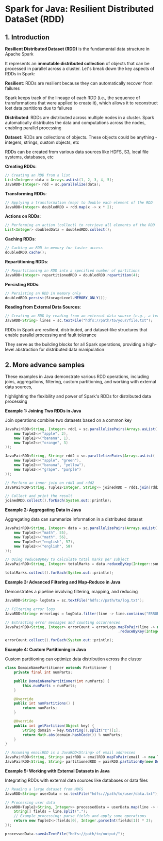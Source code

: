 # Spark for Java: Resilient Distributed DataSet (RDD)

## 1. Introduction

**Resilient Distributed Dataset (RDD)** is the fundamental data structure in Apache Spark

It represents an **immutable distributed collection** of objects that can be processed in parallel across a cluster. Let's break down the key aspects of RDDs in Spark:

**Resilient**: RDDs are resilient because they can automatically recover from failures

Spark keeps track of the lineage of each RDD (i.e., the sequence of transformations that were applied to create it), which allows it to reconstruct lost data partitions due to failures

**Distributed**: RDDs are distributed across multiple nodes in a cluster. Spark automatically distributes the data and computations across the nodes, enabling parallel processing

**Dataset**: RDDs are collections of objects. These objects could be anything - integers, strings, custom objects, etc

RDDs can be created from various data sources like HDFS, S3, local file systems, databases, etc

**Creating RDDs**:

```java
// Creating an RDD from a list
List<Integer> data = Arrays.asList(1, 2, 3, 4, 5);
JavaRDD<Integer> rdd = sc.parallelize(data);
```

**Transforming RDDs**:

```java
// Applying a transformation (map) to double each element of the RDD
JavaRDD<Integer> doubledRDD = rdd.map(x -> x * 2);
```

**Actions on RDDs**:

```java
// Performing an action (collect) to retrieve all elements of the RDD
List<Integer> doubledData = doubledRDD.collect();
```

**Caching RDDs**:
```java
// Caching an RDD in memory for faster access
doubledRDD.cache();
```

**Repartitioning RDDs**:

```java
// Repartitioning an RDD into a specified number of partitions
JavaRDD<Integer> repartitionedRDD = doubledRDD.repartition(4);
```

**Persisting RDDs**:

```java
// Persisting an RDD in memory only
doubledRDD.persist(StorageLevel.MEMORY_ONLY());
```

**Reading from External Data Sources**:

```java
// Creating an RDD by reading from an external data source (e.g., a text file)
JavaRDD<String> lines = sc.textFile("hdfs://path/to/your/file.txt");
```

RDDs in Spark are resilient, distributed, and dataset-like structures that enable parallel processing and fault tolerance

They serve as the building blocks for all Spark operations, providing a high-level abstraction for distributed data manipulation

## 2. More advance samples 

These examples in Java demonstrate various RDD operations, including joins, aggregations, filtering, custom partitioning, and working with external data sources, 

highlighting the flexibility and power of Spark's RDDs for distributed data processing

**Example 1: Joining Two RDDs in Java**

Join operations combine two datasets based on a common key

```java
JavaPairRDD<String, Integer> rdd1 = sc.parallelizePairs(Arrays.asList(
    new Tuple2<>("apple", 2),
    new Tuple2<>("banana", 1),
    new Tuple2<>("orange", 3)
));

JavaPairRDD<String, String> rdd2 = sc.parallelizePairs(Arrays.asList(
    new Tuple2<>("apple", "green"),
    new Tuple2<>("banana", "yellow"),
    new Tuple2<>("grape", "purple")
));

// Perform an inner join on rdd1 and rdd2
JavaPairRDD<String, Tuple2<Integer, String>> joinedRDD = rdd1.join(rdd2);

// Collect and print the result
joinedRDD.collect().forEach(System.out::println);
```

**Example 2: Aggregating Data in Java**

Aggregating data can summarize information in a distributed dataset

```java
JavaPairRDD<String, Integer> data = sc.parallelizePairs(Arrays.asList(
    new Tuple2<>("math", 55),
    new Tuple2<>("math", 56),
    new Tuple2<>("english", 57),
    new Tuple2<>("english", 58)
));

// Using reduceByKey to calculate total marks per subject
JavaPairRDD<String, Integer> totalMarks = data.reduceByKey(Integer::sum);

totalMarks.collect().forEach(System.out::println);
```

**Example 3: Advanced Filtering and Map-Reduce in Java**

Demonstrates a pipeline involving filtering, mapping, and reducing

```java
JavaRDD<String> logData = sc.textFile("hdfs://path/to/log.txt");

// Filtering error logs
JavaRDD<String> errorLogs = logData.filter(line -> line.contains("ERROR"));

// Extracting error messages and counting occurrences
JavaPairRDD<String, Integer> errorCount = errorLogs.mapToPair(line -> new Tuple2<>(line.split("\t")[2], 1))
                                                    .reduceByKey(Integer::sum);

errorCount.collect().forEach(System.out::println);
```

**Example 4: Custom Partitioning in Java**

Custom partitioning can optimize data distribution across the cluster

```java
class DomainNamePartitioner extends Partitioner {
    private final int numParts;

    public DomainNamePartitioner(int numParts) {
        this.numParts = numParts;
    }

    @Override
    public int numPartitions() {
        return numParts;
    }

    @Override
    public int getPartition(Object key) {
        String domain = key.toString().split("@")[1];
        return Math.abs(domain.hashCode()) % numParts;
    }
}

// Assuming emailRDD is a JavaRDD<String> of email addresses
JavaPairRDD<String, String> pairRDD = emailRDD.mapToPair(email -> new Tuple2<>(email, email));
JavaPairRDD<String, String> partitionedRDD = pairRDD.partitionBy(new DomainNamePartitioner(3));
```

**Example 5: Working with External Datasets in Java**

Integrating RDDs with external data sources like databases or data files

```java
// Reading a large dataset from HDFS
JavaRDD<String> userData = sc.textFile("hdfs://path/to/user/data.txt");

// Processing user data
JavaRDD<Tuple2<String, Integer>> processedData = userData.map(line -> {
    String[] fields = line.split(",");
    // Example processing: parse fields and apply some operations
    return new Tuple2<>(fields[0], Integer.parseInt(fields[1]) * 2);
});

processedData.saveAsTextFile("hdfs://path/to/output/");
```


